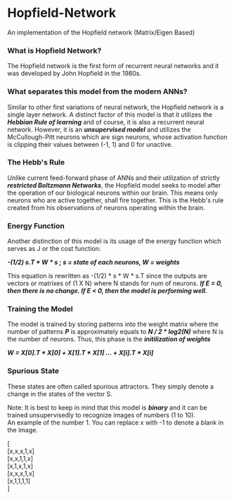 # Hopfield-Network
An implementation of the Hopfield network (Matrix/Eigen Based)

### What is Hopfield Network?
The Hopfield network is the first form of recurrent neural networks and it was developed by John Hopfield in the 1980s. 

### What separates this model from the modern ANNs?
Similar to other first variations of neural network, the Hopfield network is a single layer network. A distinct factor of this model is that it utilizes the ***Hebbian Rule of learning*** and of course, it is also a recurrent neural network. However, it is an ***unsupervised model*** and utilizes the McCullough-Pitt neurons which are sign neurons, whose activation function is clipping their values between (-1, 1) and 0 for unactive. 

### The Hebb's Rule 
Unlike current feed-forward phase of ANNs and their utilization of strictly ***restricted Boltzmann Networks***, the Hopfield model seeks to model after the operation of our biological neurons within our brain. This means only neurons who are active together, shall fire together. This is the Hebb's rule created from his observations of neurons operating within the brain. 

### Energy Function
Another distinction of this model is its usage of the energy function which serves as J or the cost function: 

***-(1/2) s.T * W * s ; s = state of each neurons, W = weights*** 

This equation is rewritten as -(1/2) * s * W * s.T since the outputs are vectors or matrixes of (1 X N) where N stands for num of neurons.
***If E = 0, then there is no change. If E < 0, then the model is performing well.***

### Training the Model 
The model is trained by storing patterns into the weight matrix where the number of patterns ***P*** is approximately equals to ***N / 2 * log2(N)*** where N is the number of neurons. Thus, this phase is the ***initilization of weights***

***W = X[0].T * X[0] + X[1].T * X[1] ... + X[i].T * X[i]***

### Spurious State
These states are often called spurious attractors. They simply denote a change in the states of the vector S.

Note: It is best to keep in mind that this model is ***binary*** and it can be trained unsupervisedly to recognize images of numbers (1 to 10).   
An example of the number 1. You can replace x with -1 to denote a blank in the image.          
    
[       
[x,x,x,1,x]     
[x,x,1,1,x]    
[x,1,x,1,x]    
[x,x,x,1,x]         
[x,1,1,1,1]        
]




